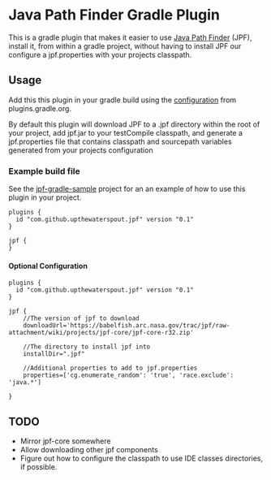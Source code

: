# Java Path Finder Gradle Plugin

This is a gradle plugin that makes it easier to use [Java Path Finder](https://babelfish.arc.nasa.gov/trac/jpf) (JPF), install it,
from within a gradle project, without having to install JPF our configure a jpf.properties with your projects classpath.

## Usage
Add this this plugin in your gradle build using the [configuration](https://plugins.gradle.org/plugin/com.github.upthewaterspout.jpf) from plugins.gradle.org.


By default this plugin will download JPF
to a .jpf directory within the root of your project, add jpf.jar to your
testCompile classpath, and generate a jpf.properties file that contains
classpath and sourcepath variables generated from your projects configuration

### Example build file

See the [jpf-gradle-sample](https://github.com/upthewaterspout/jpf-gradle-sample) project for an an example
of how to use this plugin in your project.
```
plugins {
  id "com.github.upthewaterspout.jpf" version "0.1"
}

jpf {
}
```

#### Optional Configuration
```
plugins {
  id "com.github.upthewaterspout.jpf" version "0.1"
}

jpf {
    //The version of jpf to download
    downloadUrl='https://babelfish.arc.nasa.gov/trac/jpf/raw-attachment/wiki/projects/jpf-core/jpf-core-r32.zip'

    //The directory to install jpf into
    installDir=".jpf"

    //Additional properties to add to jpf.properties
    properties=['cg.enumerate_random': 'true', 'race.exclude': 'java.*']

}
```

## TODO

- Mirror jpf-core somewhere
- Allow downloading other jpf components
- Figure out how to configure the classpath to use IDE classes directories, if possible.
